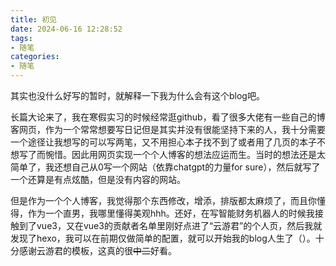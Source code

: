 ```yaml
---
title: 初见
date: 2024-06-16 12:28:52
tags: 
- 随笔
categories:
- 随笔
---
```


其实也没什么好写的暂时，就解释一下我为什么会有这个blog吧。

<!-- more -->

长篇大论来了，我在寒假实习的时候经常逛github，看了很多大佬有一些自己的博客网页，作为一个常常想要写日记但是其实并没有很能坚持下来的人，我十分需要一个途径让我想写的可以写两笔，又不用担心本子找不到了或者用了几页的本子不想写了而惋惜。因此用网页实现一个个人博客的想法应运而生。当时的想法还是太简单了，我还想自己从0写一个网站（依靠chatgpt的力量for sure），然后就写了一个还算是有点炫酷，但是没有内容的网站。


但是作为一个个人博客，我觉得那个东西修改，增添，排版都太麻烦了，而且你懂得，作为一个直男，我哪里懂得美观hhh。还好，在写智能财务机器人的时候我接触到了vue3，又在vue3的贡献者名单里刚好点进了“云游君”的个人页，然后我就发现了hexo，我可以在前期仅做简单的配置，就可以开始我的blog人生了（）。十分感谢云游君的模板，这真的很~~中二~~好看。